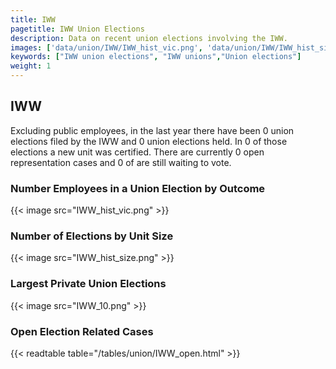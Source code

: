 ```yaml
---
title: IWW
pagetitle: IWW Union Elections
description: Data on recent union elections involving the IWW.
images: ['data/union/IWW/IWW_hist_vic.png', 'data/union/IWW/IWW_hist_size.png', 'data/union/IWW/IWW_10.png']
keywords: ["IWW union elections", "IWW unions","Union elections"]
weight: 1
---
```

##  IWW

Excluding public employees, in the last year there have been 0 union elections filed by the IWW and 0 union elections held. In 0 of those elections a new unit was certified. There are currently 0 open representation cases and 0 of are still waiting to vote.

### Number Employees in a Union Election by Outcome
{{< image src="IWW_hist_vic.png" >}}

### Number of Elections by Unit Size
{{< image src="IWW_hist_size.png" >}}

### Largest Private Union Elections
{{< image src="IWW_10.png" >}}

### Open Election Related Cases
{{< readtable table="/tables/union/IWW_open.html" >}}


